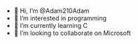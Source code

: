 - 👋 Hi, I’m @Adam210Adam
- 👀 I’m interested in programming
- 🌱 I’m currently learning C
- 💞️ I’m looking to collaborate on Microsoft

<!---
Adam210Adam/Adam210Adam is a ✨ special ✨ repository because its `README.md` (this file) appears on your GitHub profile.
You can click the Preview link to take a look at your changes.
--->

